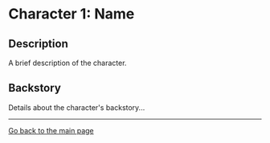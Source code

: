 # Character 1: Name

## Description
A brief description of the character.

## Backstory
Details about the character's backstory...

---

[Go back to the main page](Home.md)
